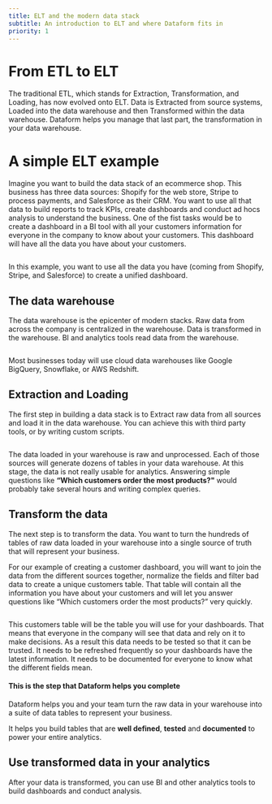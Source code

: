 ```yaml
---
title: ELT and the modern data stack
subtitle: An introduction to ELT and where Dataform fits in
priority: 1
---
```


# From ETL to ELT

The traditional ETL, which stands for Extraction, Transformation, and Loading, has now evolved onto ELT. Data is Extracted from source systems, Loaded into the data warehouse and then Transformed within the data warehouse. Dataform helps you manage that last part, the transformation in your data warehouse.

# A simple ELT example

Imagine you want to build the data stack of an ecommerce shop. This business has three data sources: Shopify for the web store, Stripe to process payments, and Salesforce as their CRM. You want to use all that data to build reports to track KPIs, create dashboards and conduct ad hocs analysis to understand the business. One of the fist tasks would be to create a dashboard in a BI tool with all your customers information for everyone in the company to know about your customers. This dashboard will have all the data you have about your customers.

<img src="https://assets.dataform.co/docs/introduction/example_simple_schema.png" max-width="753"  alt="" />

In this example, you want to use all the data you have (coming from Shopify, Stripe, and Salesforce) to create a unified dashboard.

## The data warehouse

The data warehouse is the epicenter of modern stacks. Raw data from across the company is centralized in the warehouse. Data is transformed in the warehouse. BI and analytics tools read data from the warehouse.

<img src="https://assets.dataform.co/docs/introduction/datastack_simple_schema.png" max-width="819"  alt="" />

Most businesses today will use cloud data warehouses like Google BigQuery, Snowflake, or AWS Redshift.

## Extraction and Loading

The first step in building a data stack is to Extract raw data from all sources and load it in the data warehouse. You can achieve this with third party tools, or by writing custom scripts.

<img src="https://assets.dataform.co/docs/introduction/elt_illustration_step1.png" max-width="1100"  alt="" />

The data loaded in your warehouse is raw and unprocessed. Each of those sources will generate dozens of tables in your data warehouse. At this stage, the data is not really usable for analytics. Answering simple questions like **“Which customers order the most products?"** would probably take several hours and writing complex queries.

## Transform the data

The next step is to transform the data. You want to turn the hundreds of tables of raw data loaded in your warehouse into a single source of truth that will represent your business.

For our example of creating a customer dashboard, you will want to join the data from the different sources together, normalize the fields and filter bad data to create a unique customers table. That table will contain all the information you have about your customers and will let you answer questions like “Which customers order the most products?” very quickly.

<img src="https://assets.dataform.co/docs/introduction/elt_illustration_step2.png" max-width="1100"  alt="" />

This customers table will be the table you will use for your dashboards. That means that everyone in the company will see that data and rely on it to make decisions. As a result this data needs to be tested so that it can be trusted. It needs to be refreshed frequently so your dashboards have the latest information. It needs to be documented for everyone to know what the different fields mean.

<div className="bp3-callout bp3-icon-info-sign bp3-intent-primary" markdown="1">
<h4 class="bp3-heading">This is the step that Dataform helps you complete</h4>
Dataform helps you and your team turn the raw data in your warehouse into a suite of data tables to represent your business.

It helps you build tables that are **well defined**, **tested** and **documented** to power your entire analytics.</a></div>

## Use transformed data in your analytics

After your data is transformed, you can use BI and other analytics tools to build dashboards and conduct analysis.

<img src="https://assets.dataform.co/docs/introduction/elt_illustration_step3.png" max-width="1100" alt="" />
